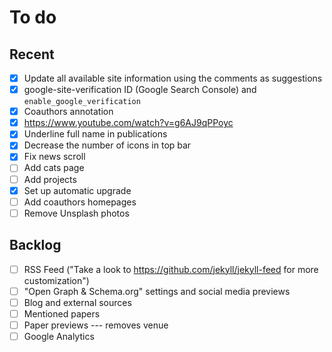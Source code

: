 # To do

## Recent

- [x] Update all available site information using the comments as suggestions
- [x] google-site-verification ID (Google Search Console) and `enable_google_verification`
- [x] Coauthors annotation
- [x] https://www.youtube.com/watch?v=g6AJ9qPPoyc
- [x] Underline full name in publications
- [x] Decrease the number of icons in top bar
- [x] Fix news scroll
- [ ] Add cats page
- [ ] Add projects
- [x] Set up automatic upgrade
- [ ] Add coauthors homepages
- [ ] Remove Unsplash photos

## Backlog

- [ ] RSS Feed ("Take a look to https://github.com/jekyll/jekyll-feed for more customization")
- [ ] "Open Graph & Schema.org" settings and social media previews
- [ ] Blog and external sources
- [ ] Mentioned papers
- [ ] Paper previews --- removes venue
- [ ] Google Analytics
